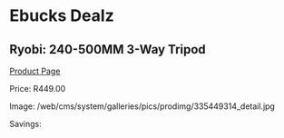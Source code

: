 
# Ebucks Dealz
## Ryobi: 240-500MM 3-Way Tripod
[Product Page](https://www.ebucks.com/web/shop/productSelected.do?prodId=335449314&catId=370101825)

Price: R449.00

Image: /web/cms/system/galleries/pics/prodimg/335449314_detail.jpg

Savings: 


	